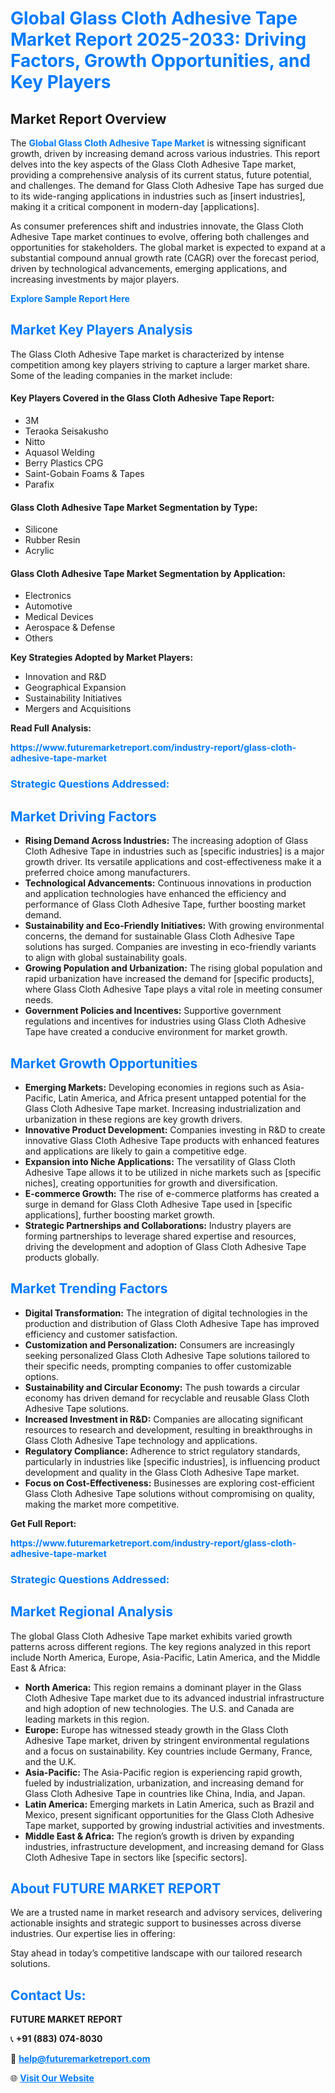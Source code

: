 <h1 style="color: #007BFF;">Global Glass Cloth Adhesive Tape Market Report 2025-2033: Driving Factors, Growth Opportunities, and Key Players</h1>

<section id="overview">
<h2>Market Report Overview</h2>
<p>The <a href="https://www.futuremarketreport.com/industry-report/glass-cloth-adhesive-tape-market" style="color: #007BFF; text-decoration: none;"><strong>Global Glass Cloth Adhesive Tape Market</strong></a> is witnessing significant growth, driven by increasing demand across various industries. This report delves into the key aspects of the Glass Cloth Adhesive Tape market, providing a comprehensive analysis of its current status, future potential, and challenges. The demand for Glass Cloth Adhesive Tape has surged due to its wide-ranging applications in industries such as [insert industries], making it a critical component in modern-day [applications].</p>
<p>As consumer preferences shift and industries innovate, the Glass Cloth Adhesive Tape market continues to evolve, offering both challenges and opportunities for stakeholders. The global market is expected to expand at a substantial compound annual growth rate (CAGR) over the forecast period, driven by technological advancements, emerging applications, and increasing investments by major players.</p>
</section>

<section id="overview">
<p><a href="https://www.futuremarketreport.com/request-sample/reportId=87817" style="color: #007BFF; text-decoration: none;"><strong>Explore Sample Report Here</strong></a></p>
</section>

<section id="key-players">
<h2 style="color: #007BFF;">Market Key Players Analysis</h2>
<p>The Glass Cloth Adhesive Tape market is characterized by intense competition among key players striving to capture a larger market share. Some of the leading companies in the market include:</p>
<h4>Key Players Covered in the Glass Cloth Adhesive Tape Report:</h4>
<ul><li>3M</li><li>Teraoka Seisakusho</li><li>Nitto</li><li>Aquasol Welding</li><li>Berry Plastics CPG</li><li>Saint-Gobain Foams &amp; Tapes</li><li>Parafix</li></ul>
<h4>Glass Cloth Adhesive Tape Market Segmentation by Type:</h4>
<ul><li>Silicone</li><li>Rubber Resin</li><li>Acrylic</li></ul>

<h4>Glass Cloth Adhesive Tape Market Segmentation by Application:</h4>
<ul><li>Electronics</li><li>Automotive</li><li>Medical Devices</li><li>Aerospace &amp; Defense</li><li>Others</li></ul>
<p><strong>Key Strategies Adopted by Market Players:</strong></p>
<ul>
<li>Innovation and R&D</li>
<li>Geographical Expansion</li>
<li>Sustainability Initiatives</li>
<li>Mergers and Acquisitions</li>
</ul>
</section>

<section>
<p><strong>Read Full Analysis: </strong></p><a href="https://www.futuremarketreport.com/industry-report/glass-cloth-adhesive-tape-market" style="color: #007BFF; text-decoration: none;"><strong>https://www.futuremarketreport.com/industry-report/glass-cloth-adhesive-tape-market</strong></a>
<h3 style="color: #007BFF;">Strategic Questions Addressed:</h3>
</section>

<section id="driving-factors">
<h2 style="color: #007BFF;">Market Driving Factors</h2>
<ul>
<li><strong>Rising Demand Across Industries:</strong> The increasing adoption of Glass Cloth Adhesive Tape in industries such as [specific industries] is a major growth driver. Its versatile applications and cost-effectiveness make it a preferred choice among manufacturers.</li>
<li><strong>Technological Advancements:</strong> Continuous innovations in production and application technologies have enhanced the efficiency and performance of Glass Cloth Adhesive Tape, further boosting market demand.</li>
<li><strong>Sustainability and Eco-Friendly Initiatives:</strong> With growing environmental concerns, the demand for sustainable Glass Cloth Adhesive Tape solutions has surged. Companies are investing in eco-friendly variants to align with global sustainability goals.</li>
<li><strong>Growing Population and Urbanization:</strong> The rising global population and rapid urbanization have increased the demand for [specific products], where Glass Cloth Adhesive Tape plays a vital role in meeting consumer needs.</li>
<li><strong>Government Policies and Incentives:</strong> Supportive government regulations and incentives for industries using Glass Cloth Adhesive Tape have created a conducive environment for market growth.</li>
</ul>
</section>

<section id="growth-opportunities">
<h2 style="color: #007BFF;">Market Growth Opportunities</h2>
<ul>
<li><strong>Emerging Markets:</strong> Developing economies in regions such as Asia-Pacific, Latin America, and Africa present untapped potential for the Glass Cloth Adhesive Tape market. Increasing industrialization and urbanization in these regions are key growth drivers.</li>
<li><strong>Innovative Product Development:</strong> Companies investing in R&D to create innovative Glass Cloth Adhesive Tape products with enhanced features and applications are likely to gain a competitive edge.</li>
<li><strong>Expansion into Niche Applications:</strong> The versatility of Glass Cloth Adhesive Tape allows it to be utilized in niche markets such as [specific niches], creating opportunities for growth and diversification.</li>
<li><strong>E-commerce Growth:</strong> The rise of e-commerce platforms has created a surge in demand for Glass Cloth Adhesive Tape used in [specific applications], further boosting market growth.</li>
<li><strong>Strategic Partnerships and Collaborations:</strong> Industry players are forming partnerships to leverage shared expertise and resources, driving the development and adoption of Glass Cloth Adhesive Tape products globally.</li>
</ul>
</section>

<section id="trending-factors">
<h2 style="color: #007BFF;">Market Trending Factors</h2>
<ul>
<li><strong>Digital Transformation:</strong> The integration of digital technologies in the production and distribution of Glass Cloth Adhesive Tape has improved efficiency and customer satisfaction.</li>
<li><strong>Customization and Personalization:</strong> Consumers are increasingly seeking personalized Glass Cloth Adhesive Tape solutions tailored to their specific needs, prompting companies to offer customizable options.</li>
<li><strong>Sustainability and Circular Economy:</strong> The push towards a circular economy has driven demand for recyclable and reusable Glass Cloth Adhesive Tape solutions.</li>
<li><strong>Increased Investment in R&D:</strong> Companies are allocating significant resources to research and development, resulting in breakthroughs in Glass Cloth Adhesive Tape technology and applications.</li>
<li><strong>Regulatory Compliance:</strong> Adherence to strict regulatory standards, particularly in industries like [specific industries], is influencing product development and quality in the Glass Cloth Adhesive Tape market.</li>
<li><strong>Focus on Cost-Effectiveness:</strong> Businesses are exploring cost-efficient Glass Cloth Adhesive Tape solutions without compromising on quality, making the market more competitive.</li>
</ul>
</section>

<section>
<p><strong>Get Full Report: </strong></p><a href="https://www.futuremarketreport.com/industry-report/glass-cloth-adhesive-tape-market" style="color: #007BFF; text-decoration: none;"><strong>https://www.futuremarketreport.com/industry-report/glass-cloth-adhesive-tape-market</strong></a>
<h3 style="color: #007BFF;">Strategic Questions Addressed:</h3>
</section>


<section id="regional-analysis">
<h2 style="color: #007BFF;">Market Regional Analysis</h2>
<p>The global Glass Cloth Adhesive Tape market exhibits varied growth patterns across different regions. The key regions analyzed in this report include North America, Europe, Asia-Pacific, Latin America, and the Middle East & Africa:</p>
<ul>
<li><strong>North America:</strong> This region remains a dominant player in the Glass Cloth Adhesive Tape market due to its advanced industrial infrastructure and high adoption of new technologies. The U.S. and Canada are leading markets in this region.</li>
<li><strong>Europe:</strong> Europe has witnessed steady growth in the Glass Cloth Adhesive Tape market, driven by stringent environmental regulations and a focus on sustainability. Key countries include Germany, France, and the U.K.</li>
<li><strong>Asia-Pacific:</strong> The Asia-Pacific region is experiencing rapid growth, fueled by industrialization, urbanization, and increasing demand for Glass Cloth Adhesive Tape in countries like China, India, and Japan.</li>
<li><strong>Latin America:</strong> Emerging markets in Latin America, such as Brazil and Mexico, present significant opportunities for the Glass Cloth Adhesive Tape market, supported by growing industrial activities and investments.</li>
<li><strong>Middle East & Africa:</strong> The region’s growth is driven by expanding industries, infrastructure development, and increasing demand for Glass Cloth Adhesive Tape in sectors like [specific sectors].</li>
</ul>
</section>

<footer>
<h2 style="color: #007BFF;">About FUTURE MARKET REPORT</h2>
<p>We are a trusted name in market research and advisory services, delivering actionable insights and strategic support to businesses across diverse industries. Our expertise lies in offering:</p>

<p>Stay ahead in today’s competitive landscape with our tailored research solutions.</p>

<h2 style="color: #007BFF;">Contact Us:</h2>
<p><strong>FUTURE MARKET REPORT</strong></p>
<p>📞 <strong>+91 (883) 074-8030</strong></p>
<p>📧 <strong><a href="mailto:help@futuremarketreport.com" style="color: #007BFF;">help@futuremarketreport.com</a></strong></p>
<p>🌐 <strong><a href="https://www.futuremarketreport.com/" style="color: #007BFF;">Visit Our Website</a></strong></p>
</footer>